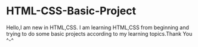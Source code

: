 # HTML-CSS-Basic-Project
Hello,I am new in HTML,CSS. I am learning HTML,CSS from beginning and trying to do some basic projects according to my learning topics.Thank You ^-^

